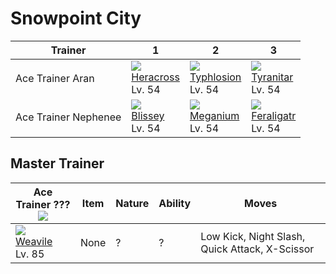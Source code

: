 # Snowpoint City

Trainer              | 1                                 | 2                                  | 3
---                  | ---                               | ---                                | ---
Ace Trainer Aran     | ![][214]<br>[Heracross]<br>Lv. 54 | ![][157]<br>[Typhlosion]<br>Lv. 54 | ![][248]<br>[Tyranitar]<br>Lv. 54
Ace Trainer Nephenee | ![][242]<br>[Blissey]<br>Lv. 54   | ![][154]<br>[Meganium]<br>Lv. 54   | ![][160]<br>[Feraligatr]<br>Lv. 54

## Master Trainer

Ace Trainer ???<br>![][ace_f]   | Item | Nature | Ability | Moves
---                             | ---  | ---    | ---     | ---
![][461]<br>[Weavile]<br>Lv. 85 | None | ?      | ?       | Low Kick, Night Slash, Quick Attack, X-Scissor

[Meganium]: ../../pokemon_changes/154/
[Typhlosion]: ../../pokemon_changes/157/
[Feraligatr]: ../../pokemon_changes/160/
[Heracross]: ../../pokemon_changes/214/
[Blissey]: ../../pokemon_changes/242/
[Tyranitar]: ../../pokemon_changes/248/
[Weavile]: ../../pokemon_changes/461/
[154]: ../img/pokemon/154.png
[157]: ../img/pokemon/157.png
[160]: ../img/pokemon/160.png
[214]: ../img/pokemon/214.png
[242]: ../img/pokemon/242.png
[248]: ../img/pokemon/248.png
[461]: ../img/pokemon/461.png
[ace_f]: ../img/trainer/ace_f.png
